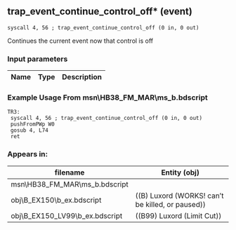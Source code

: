 ## trap_event_continue_control_off* (event)

`syscall 4, 56 ; trap_event_continue_control_off (0 in, 0 out)`

Continues the current event now that control is off

### Input parameters
| Name | Type | Description
|------|------|------------


### Example Usage From msn\HB38_FM_MAR\ms_b.bdscript
```plaintext
TR3:
 syscall 4, 56 ; trap_event_continue_control_off (0 in, 0 out)
 pushFromPWp W0
 gosub 4, L74
 ret
```


### Appears in:
| filename | Entity (obj)
|----------|-------------
| msn\HB38_FM_MAR\ms_b.bdscript       |           
| obj\B_EX150\b_ex.bdscript       | ((B) Luxord (WORKS! can’t be killed, or paused))          
| obj\B_EX150_LV99\b_ex.bdscript       | ((B99) Luxord (Limit Cut))          



